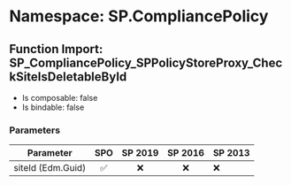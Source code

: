 # Namespace: SP.CompliancePolicy

## Function Import: SP_CompliancePolicy_SPPolicyStoreProxy_CheckSiteIsDeletableById

- Is composable: false
- Is bindable: false

### Parameters

Parameter | SPO | SP 2019 | SP 2016 | SP 2013
----------|:---:|:-------:|:-------:|:-------
siteId (Edm.Guid) | ✅ | ❌ | ❌ | ❌

